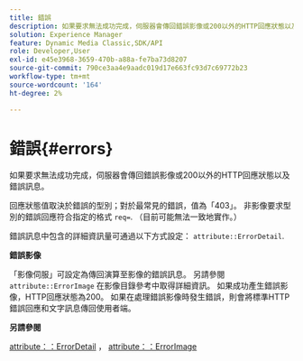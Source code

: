 ```yaml
---
title: 錯誤
description: 如果要求無法成功完成，伺服器會傳回錯誤影像或200以外的HTTP回應狀態以及錯誤訊息。
solution: Experience Manager
feature: Dynamic Media Classic,SDK/API
role: Developer,User
exl-id: e45e3968-3659-470b-a88a-fe7ba73d8207
source-git-commit: 790ce3aa4e9aadc019d17e663fc93d7c69772b23
workflow-type: tm+mt
source-wordcount: '164'
ht-degree: 2%

---
```


# 錯誤{#errors}

如果要求無法成功完成，伺服器會傳回錯誤影像或200以外的HTTP回應狀態以及錯誤訊息。

回應狀態值取決於錯誤的型別；對於最常見的錯誤，值為「403」。 非影像要求型別的錯誤回應符合指定的格式 `req=`. （目前可能無法一致地實作。）

錯誤訊息中包含的詳細資訊量可通過以下方式設定： `attribute::ErrorDetail`.

**錯誤影像**

「影像伺服」可設定為傳回演算至影像的錯誤訊息。 另請參閱 `attribute::ErrorImage` 在影像目錄參考中取得詳細資訊。 如果成功產生錯誤影像，HTTP回應狀態為200。 如果在處理錯誤影像時發生錯誤，則會將標準HTTP錯誤回應和文字訊息傳回使用者端。

**另請參閱**

[attribute：：ErrorDetail](../../../../../ir-api/material-cat/image-rendering-api-ref/c-ir-material-catalog/c-ir-attributes-reference/r-ir-errordetail.md#reference-123b56eed6cf49cea6e0490672b7c53b) ， [attribute：：ErrorImage](../../../../../ir-api/material-cat/image-rendering-api-ref/c-ir-material-catalog/c-ir-attributes-reference/r-ir-errorimage.md#reference-b58bdaba96074c52802ca8dc54bfe2f0)
